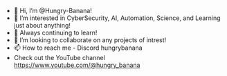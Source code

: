 - 👋 Hi, I’m @Hungry-Banana!
- 👀 I’m interested in CyberSecurity, AI, Automation, Science, and Learning just about anything!
- 🌱 Always continuing to learn!
- 💞️ I’m looking to collaborate on any projects of intrest!
- 📫 How to reach me - Discord hungrybanana
- Check out the YouTube channel https://www.youtube.com/@hungry_banana
